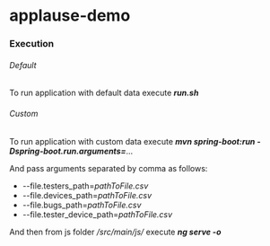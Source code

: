 # applause-demo

### Execution
###### Default
To run application with default data execute **_run.sh_**

###### Custom
To run application with custom data execute **_mvn spring-boot:run -Dspring-boot.run.arguments=_**...

And pass arguments separated by comma as follows:
* --file.testers_path=_pathToFile.csv_
* --file.devices_path=_pathToFile.csv_
* --file.bugs_path=_pathToFile.csv_
* --file.tester_device_path=_pathToFile.csv_

And then from js folder _/src/main/js/_ execute **_ng serve -o_**
